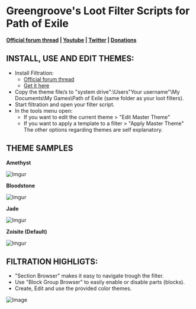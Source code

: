 # Greengroove's Loot Filter Scripts for Path of Exile

**[Official forum thread](https://www.pathofexile.com/forum/view-thread/1566921)
|
[Youtube](https://www.youtube.com/user/Filip303)
|
[Twitter](https://twitter.com/GreengroovePOE)
|
[Donations](https://www.paypal.com/cgi-bin/webscr?cmd=_s-xclick&hosted_button_id=ENRA8DXJ9TSBC)**

## INSTALL, USE AND EDIT THEMES:

- Install Filtration:
  - [Official forum thread](https://www.pathofexile.com/forum/view-thread/1287447/)
  - [Get it here](https://github.com/ben-wallis/Filtration/releases)
- Copy the theme file/s to "system drive":\Users\"Your username"\My Documents\My Games\Path of Exile (same folder as your loot filters).
- Start filtration and open your filter script.
- In the tools menu open:
  - If you want to edit the current theme > "Edit Master Theme"
  - If you want to apply a template to a filter > "Apply Master Theme"
The other options regarding themes are self explanatory.

## THEME SAMPLES

**Amethyst**

![Imgur](http://i.imgur.com/6Mccuuy.jpg)

**Bloodstone**

![Imgur](http://i.imgur.com/f1altgo.jpg)

**Jade**

![Imgur](http://i.imgur.com/fGwPcde.jpg)

**Zoisite (Default)**

![Imgur](http://i.imgur.com/tnMqJRi.jpg)


## FILTRATION HIGHLIGTS:
- "Section Browser" makes it easy to navigate trough the filter.
- Use "Block Group Browser" to easily enable or disable parts (blocks).
- Create, Edit and use the provided color themes.

![Image](http://i.imgur.com/1KeRa4b.png)